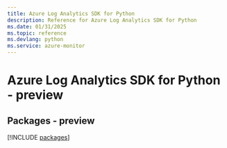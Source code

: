 ```yaml
---
title: Azure Log Analytics SDK for Python
description: Reference for Azure Log Analytics SDK for Python
ms.date: 01/31/2025
ms.topic: reference
ms.devlang: python
ms.service: azure-monitor
---
```

# Azure Log Analytics SDK for Python - preview
## Packages - preview
[!INCLUDE [packages](log-analytics-index.md)]